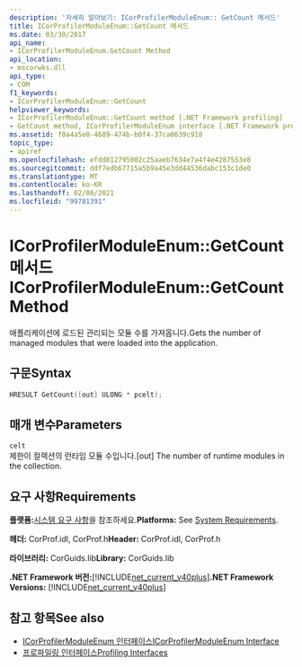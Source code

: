 ```yaml
---
description: '자세히 알아보기: ICorProfilerModuleEnum:: GetCount 메서드'
title: ICorProfilerModuleEnum::GetCount 메서드
ms.date: 03/30/2017
api_name:
- ICorProfilerModuleEnum.GetCount Method
api_location:
- mscorwks.dll
api_type:
- COM
f1_keywords:
- ICorProfilerModuleEnum::GetCount
helpviewer_keywords:
- ICorProfilerModuleEnum::GetCount method [.NET Framework profiling]
- GetCount method, ICorProfilerModuleEnum interface [.NET Framework profiling]
ms.assetid: f0a4a5e0-4689-474b-b0f4-37ca0639c918
topic_type:
- apiref
ms.openlocfilehash: efdd812795002c25aaeb7634e7a4f4e4287553e8
ms.sourcegitcommit: ddf7edb67715a5b9a45e3dd44536dabc153c1de0
ms.translationtype: MT
ms.contentlocale: ko-KR
ms.lasthandoff: 02/06/2021
ms.locfileid: "99781391"
---
```

# <a name="icorprofilermoduleenumgetcount-method"></a><span data-ttu-id="17e62-103">ICorProfilerModuleEnum::GetCount 메서드</span><span class="sxs-lookup"><span data-stu-id="17e62-103">ICorProfilerModuleEnum::GetCount Method</span></span>

<span data-ttu-id="17e62-104">애플리케이션에 로드된 관리되는 모듈 수를 가져옵니다.</span><span class="sxs-lookup"><span data-stu-id="17e62-104">Gets the number of managed modules that were loaded into the application.</span></span>  
  
## <a name="syntax"></a><span data-ttu-id="17e62-105">구문</span><span class="sxs-lookup"><span data-stu-id="17e62-105">Syntax</span></span>  
  
```cpp  
HRESULT GetCount([out] ULONG * pcelt);  
```  
  
## <a name="parameters"></a><span data-ttu-id="17e62-106">매개 변수</span><span class="sxs-lookup"><span data-stu-id="17e62-106">Parameters</span></span>  

 `celt`  
 <span data-ttu-id="17e62-107">제한이 컬렉션의 런타임 모듈 수입니다.</span><span class="sxs-lookup"><span data-stu-id="17e62-107">[out] The number of runtime modules in the collection.</span></span>  
  
## <a name="requirements"></a><span data-ttu-id="17e62-108">요구 사항</span><span class="sxs-lookup"><span data-stu-id="17e62-108">Requirements</span></span>  

 <span data-ttu-id="17e62-109">**플랫폼:**[시스템 요구 사항](../../get-started/system-requirements.md)을 참조하세요.</span><span class="sxs-lookup"><span data-stu-id="17e62-109">**Platforms:** See [System Requirements](../../get-started/system-requirements.md).</span></span>  
  
 <span data-ttu-id="17e62-110">**헤더:** CorProf.idl, CorProf.h</span><span class="sxs-lookup"><span data-stu-id="17e62-110">**Header:** CorProf.idl, CorProf.h</span></span>  
  
 <span data-ttu-id="17e62-111">**라이브러리:** CorGuids.lib</span><span class="sxs-lookup"><span data-stu-id="17e62-111">**Library:** CorGuids.lib</span></span>  
  
 <span data-ttu-id="17e62-112">**.NET Framework 버전:**[!INCLUDE[net_current_v40plus](../../../../includes/net-current-v40plus-md.md)]</span><span class="sxs-lookup"><span data-stu-id="17e62-112">**.NET Framework Versions:** [!INCLUDE[net_current_v40plus](../../../../includes/net-current-v40plus-md.md)]</span></span>  
  
## <a name="see-also"></a><span data-ttu-id="17e62-113">참고 항목</span><span class="sxs-lookup"><span data-stu-id="17e62-113">See also</span></span>

- [<span data-ttu-id="17e62-114">ICorProfilerModuleEnum 인터페이스</span><span class="sxs-lookup"><span data-stu-id="17e62-114">ICorProfilerModuleEnum Interface</span></span>](icorprofilermoduleenum-interface.md)
- [<span data-ttu-id="17e62-115">프로파일링 인터페이스</span><span class="sxs-lookup"><span data-stu-id="17e62-115">Profiling Interfaces</span></span>](profiling-interfaces.md)
